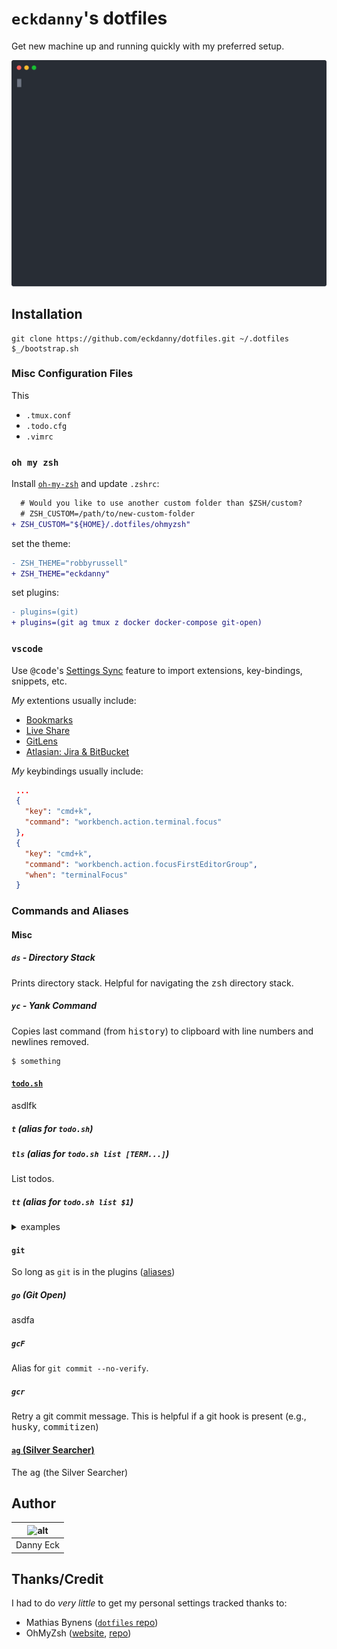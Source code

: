 # `eckdanny`'s dotfiles

Get new machine up and running quickly with my preferred setup.

![Demo Reel](.github/demo.svg)

## Installation

```
git clone https://github.com/eckdanny/dotfiles.git ~/.dotfiles
$_/bootstrap.sh
```

### Misc Configuration Files

This 

- `.tmux.conf`
- `.todo.cfg`
- `.vimrc`

### `oh my zsh`

Install [`oh-my-zsh`](https://github.com/ohmyzsh/ohmyzsh#basic-installation) and update `.zshrc`:

```diff
  # Would you like to use another custom folder than $ZSH/custom?
  # ZSH_CUSTOM=/path/to/new-custom-folder
+ ZSH_CUSTOM="${HOME}/.dotfiles/ohmyzsh"
```

set the theme:

```diff
- ZSH_THEME="robbyrussell"
+ ZSH_THEME="eckdanny"
```

set plugins:

```diff
- plugins=(git)
+ plugins=(git ag tmux z docker docker-compose git-open)
```

<!-- TODO: `nvm`, `conda`, ... stuff in `.zshrc` ... -->

### `vscode`

<!-- TODO: how could one fork this? (vscode does authz via github) -->

Use <samp>@code</samp>'s [Settings Sync](https://code.visualstudio.com/docs/editor/settings-sync) feature to import extensions, key-bindings, snippets, etc.

_My_ extentions usually include:

- [Bookmarks](https://marketplace.visualstudio.com/items?itemName=alefragnani.Bookmarks)
- [Live Share](https://docs.microsoft.com/en-us/visualstudio/liveshare/use/vscode)
- [GitLens](https://marketplace.visualstudio.com/items?itemName=eamodio.gitlens)
- [Atlasian: Jira & BitBucket](https://marketplace.visualstudio.com/items?itemName=Atlassian.atlascode)

_My_ keybindings usually include:

```json
 ...
 {
   "key": "cmd+k",
   "command": "workbench.action.terminal.focus"
 },
 {
   "key": "cmd+k",
   "command": "workbench.action.focusFirstEditorGroup",
   "when": "terminalFocus"
 }
```

### Commands and Aliases

#### Misc

##### `ds` - Directory Stack

Prints directory stack. Helpful for navigating the <samp>zsh</samp> directory stack.

##### `yc` - Yank Command

Copies last command (from <samp>history</samp>) to clipboard with line numbers and newlines removed.

```
$ something
```

#### [`todo.sh`](https://github.com/todotxt/todo.txt-cli "GitHub")

asdlfk

##### `t` (alias for `todo.sh`)

##### `tls` (alias for `todo.sh list [TERM...]`)

List todos.

##### `tt` (alias for `todo.sh list $1`)

<details>
  <summary>examples</summary>

```bash
tt              #
tt +project     #
tt @context     #
```

</details>

#### `git`

So long as `git` is in the plugins ([aliases](https://github.com/ohmyzsh/ohmyzsh/tree/master/plugins/git#aliases "GitHub"))

##### `go` (Git Open)

asdfa

##### `gcF`

Alias for `git commit --no-verify`.

##### `gcr`

Retry a git commit message. This is helpful if a git hook is present (e.g., <samp>husky</samp>, <samp>commitizen</samp>)

#### [`ag` (Silver Searcher)](https://github.com/ggreer/the_silver_searcher "GitHub")

The <samp>ag</samp> (the Silver Searcher)

## Author

| ![alt][profile-pic] |
| :-----------------: |
|      Danny Eck      |

## Thanks/Credit

I had to do _very little_ to get my personal settings tracked thanks to:

- Mathias Bynens ([`dotfiles` repo][mathiasbynens-dotfiles])
- OhMyZsh ([website][ohmyzsh-site], [repo][ohmyzsh-github])

[profile-pic]: https://avatars2.githubusercontent.com/u/3521444?s=100&u=92031bc1bab5a65217f92776953473fa0f7650e8&v=4 "Profile Pic"
[mathiasbynens-dotfiles]: https://github.com/mathiasbynens/dotfiles "GitHub"
[ohmyzsh-github]: https://github.com/ohmyzsh/ohmyzsh "GitHub"
[ohmyzsh-site]: https://ohmyz.sh/ "Oh My Zsh"
[homebrew]: https://brew.sh/ "HomeBrew"
